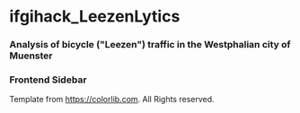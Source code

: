 # ifgihack_LeezenLytics
### Analysis of bicycle ("Leezen") traffic in the Westphalian city of Muenster

### Frontend Sidebar
Template from https://colorlib.com. All Rights reserved.
